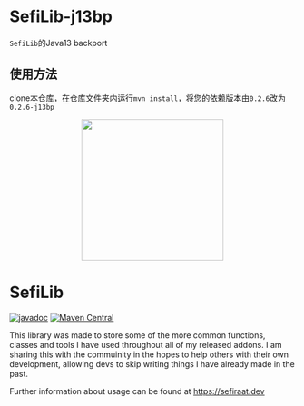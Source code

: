 # SefiLib-j13bp
`SefiLib`的Java13 backport  
## 使用方法
clone本仓库，在仓库文件夹内运行`mvn install`，将您的依赖版本由`0.2.6`改为`0.2.6-j13bp`  

<p align="center">
<img width="250" src="https://user-images.githubusercontent.com/20646323/180951144-6d5ef791-8ec4-46fa-b1bf-9e710274f9aa.png">
</p>

# SefiLib

[![javadoc](https://javadoc.io/badge2/dev.sefiraat/SefiLib/javadoc.svg?style=for-the-badge\&color=yellow)](https://javadoc.io/doc/dev.sefiraat/SefiLib)
[![Maven Central](https://img.shields.io/maven-central/v/dev.sefiraat/SefiLib?color=aa\&style=for-the-badge)](https://search.maven.org/search?q=SefiLib)

This library was made to store some of the more common functions, classes and tools I have used throughout all of my released addons. 
I am sharing this with the commuinity in the hopes to help others with their own development, allowing devs to skip writing things I have already made in the past.

Further information about usage can be found at https://sefiraat.dev


